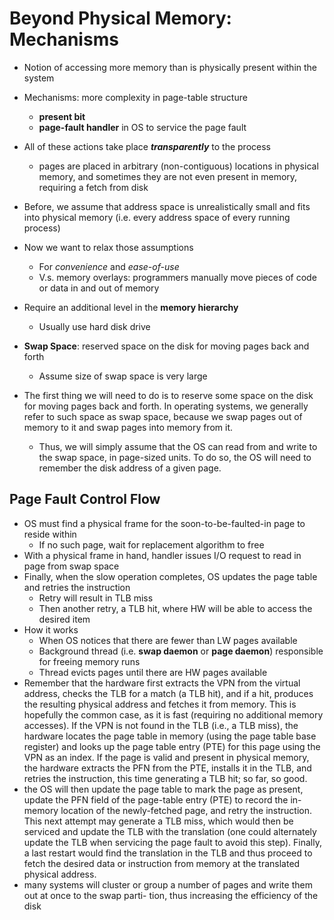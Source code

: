 # Beyond Physical Memory: Mechanisms

- Notion of accessing more memory than is physically present within the system
- Mechanisms: more complexity in page-table structure
    - **present bit**
    - **page-fault handler** in OS to service the page fault
- All of these actions take place ***transparently*** to the process
    - pages are placed in arbitrary (non-contiguous) locations in physical memory, and sometimes they are not even present in memory, requiring a fetch from disk
- Before, we assume that address space is unrealistically small and fits into physical memory (i.e. every address space of every running process)
- Now we want to relax those assumptions
    - For *convenience* and *ease-of-use*
    - V.s. memory overlays: programmers manually move pieces of code or data in and out of memory
- Require an additional level in the **memory hierarchy**
    - Usually use hard disk drive

- **Swap Space**: reserved space on the disk for moving pages back and forth
    - Assume size of swap space is very large
- The first thing we will need to do is to reserve some space on the disk for moving pages back and forth. In operating systems, we generally refer to such space as swap space, because we swap pages out of memory to it and swap pages into memory from it.
  - Thus, we will simply assume that the OS can read from and write to the swap space, in page-sized units. To do so, the OS will need to remember the disk address of a given page.

## Page Fault Control Flow 

- OS must find a physical frame for the soon-to-be-faulted-in page to reside within
    - If no such page, wait for replacement algorithm to free
- With a physical frame in hand, handler issues I/O request to read in page from swap space
- Finally, when the slow operation completes, OS updates the page table and retries the instruction
  - Retry will result in TLB miss
  - Then another retry, a TLB hit, where HW will be able to access the desired item 
- How it works
    - When OS notices that there are fewer than LW pages available
    - Background thread (i.e. **swap daemon** or **page daemon**) responsible for freeing memory runs
    - Thread evicts pages until there are HW pages available
- Remember that the hardware first extracts the VPN from the virtual address, checks the TLB for a match (a TLB hit), and if a hit, produces the resulting physical address and fetches it from memory. This is hopefully the common case, as it is fast (requiring no additional memory accesses).
If the VPN is not found in the TLB (i.e., a TLB miss), the hardware locates the page table in memory (using the page table base register) and looks up the page table entry (PTE) for this page using the VPN as an index. If the page is valid and present in physical memory, the hardware extracts the PFN from the PTE, installs it in the TLB, and retries the instruction, this time generating a TLB hit; so far, so good.
- the OS will then update the page table to mark the page as present, update the PFN field of the page-table entry (PTE) to record the in-memory location of the newly-fetched page, and retry the instruction. This next attempt may generate a TLB miss, which would then be serviced and update the TLB with the translation (one could alternately update the TLB when servicing the page fault to avoid this step). Finally, a last restart would find the translation in the TLB and thus proceed to fetch the desired data or instruction from memory at the translated physical address.
- many systems will cluster or group a number of pages and write them out at once to the swap parti- tion, thus increasing the efficiency of the disk